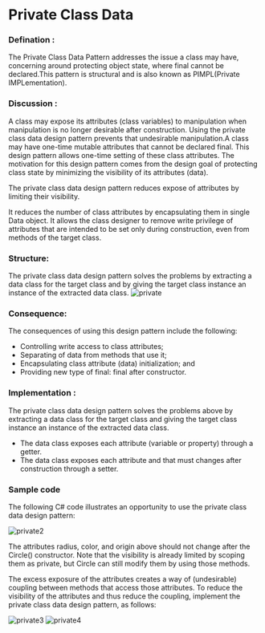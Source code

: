 # Private Class Data

### Defination :
The Private Class Data Pattern addresses the issue a class may have, concerning around protecting object state, where final cannot be declared.This pattern is structural and is also known as PIMPL(Private IMPLementation).

### Discussion :

A class may expose its attributes (class variables) to manipulation when manipulation is no longer desirable after construction. Using the private class data design pattern prevents that undesirable manipulation.A class may have one-time mutable attributes that cannot be declared final. This design pattern allows one-time setting of these class attributes.
The motivation for this design pattern comes from the design goal of protecting class state by minimizing the visibility of its attributes (data).

The private class data design pattern  reduces expose of attributes by limiting their visibility.

It reduces the number of class attributes by encapsulating them in single Data object. It allows the class designer to remove write privilege of attributes that are intended to be set only during construction, even from methods of the target class.


### Structure:

The private class data design pattern solves the problems by extracting a data class for the target class and by giving the target class instance an instance of the extracted data class.
![private](https://cloud.githubusercontent.com/assets/25974121/24419262/6d3487e6-13a3-11e7-89af-6dc44faa6021.PNG)

### Consequence:

The consequences of using this design pattern include the following:

   * Controlling write access to class attributes;
   * Separating of data from methods that use it;
   * Encapsulating class attribute (data) initialization; and
   * Providing new type of final: final after constructor.

### Implementation :

The private class data design pattern solves the problems above by extracting a data class for the target class and giving the target class instance an instance of the extracted data class.

   * The data class exposes each attribute (variable or property) through a getter.
   * The data class exposes each attribute and that must changes after construction through a setter.


   
### Sample code

The following C# code illustrates an opportunity to use the private class data design pattern:

![private2](https://cloud.githubusercontent.com/assets/25974121/24420529/ffe86b58-13a7-11e7-9d1e-9166d33c500c.PNG)

The attributes radius, color, and origin above should not change after the Circle() constructor. Note that the visibility is already limited by scoping them as private, but Circle can still modify them by using those methods.

The excess exposure of the attributes creates a way of (undesirable) coupling between methods that access those attributes. To reduce the visibility of the attributes and thus reduce the coupling, implement the private class data design pattern, as follows:

![private3](https://cloud.githubusercontent.com/assets/25974121/24420933/72ad158e-13a9-11e7-8b3f-c5c60b63d6cc.PNG)
![private4](https://cloud.githubusercontent.com/assets/25974121/24421058/cb8f1d64-13a9-11e7-98f3-9fe456bae4a3.PNG)


